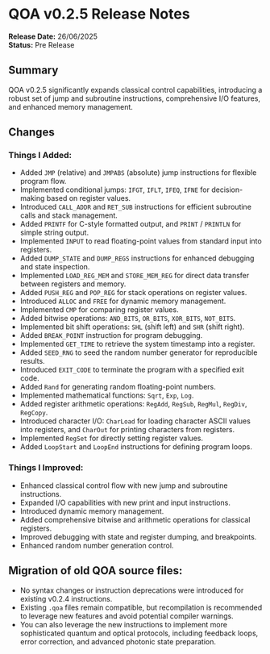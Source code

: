 # QOA v0.2.5 Release Notes

**Release Date:** 26/06/2025  
**Status:** Pre Release

## Summary
QOA v0.2.5 significantly expands classical control capabilities, introducing a robust set of jump and subroutine instructions, comprehensive I/O features, and enhanced memory management.

## Changes

### Things I Added:
- Added `JMP` (relative) and `JMPABS` (absolute) jump instructions for flexible program flow.
- Implemented conditional jumps: `IFGT`, `IFLT`, `IFEQ`, `IFNE` for decision-making based on register values.
- Introduced `CALL_ADDR` and `RET_SUB` instructions for efficient subroutine calls and stack management.
- Added `PRINTF` for C-style formatted output, and `PRINT` / `PRINTLN` for simple string output.
- Implemented `INPUT` to read floating-point values from standard input into registers.
- Added `DUMP_STATE` and `DUMP_REGS` instructions for enhanced debugging and state inspection.
- Implemented `LOAD_REG_MEM` and `STORE_MEM_REG` for direct data transfer between registers and memory.
- Added `PUSH_REG` and `POP_REG` for stack operations on register values.
- Introduced `ALLOC` and `FREE` for dynamic memory management.
- Implemented `CMP` for comparing register values.
- Added bitwise operations: `AND_BITS`, `OR_BITS`, `XOR_BITS`, `NOT_BITS`.
- Implemented bit shift operations: `SHL` (shift left) and `SHR` (shift right).
- Added `BREAK_POINT` instruction for program debugging.
- Implemented `GET_TIME` to retrieve the system timestamp into a register.
- Added `SEED_RNG` to seed the random number generator for reproducible results.
- Introduced `EXIT_CODE` to terminate the program with a specified exit code.
- Added `Rand` for generating random floating-point numbers.
- Implemented mathematical functions: `Sqrt`, `Exp`, `Log`.
- Added register arithmetic operations: `RegAdd`, `RegSub`, `RegMul`, `RegDiv`, `RegCopy`.
- Introduced character I/O: `CharLoad` for loading character ASCII values into registers, and `CharOut` for printing characters from registers.
- Implemented `RegSet` for directly setting register values.
- Added `LoopStart` and `LoopEnd` instructions for defining program loops.

### Things I Improved:
- Enhanced classical control flow with new jump and subroutine instructions.
- Expanded I/O capabilities with new print and input instructions.
- Introduced dynamic memory management.
- Added comprehensive bitwise and arithmetic operations for classical registers.
- Improved debugging with state and register dumping, and breakpoints.
- Enhanced random number generation control.

## Migration of old QOA source files:
- No syntax changes or instruction deprecations were introduced for existing v0.2.4 instructions.
- Existing `.qoa` files remain compatible, but recompilation is recommended to leverage new features and avoid potential compiler warnings.
- You can also leverage the new instructions to implement more sophisticated quantum and optical protocols, including feedback loops, error correction, and advanced photonic state preparation.
